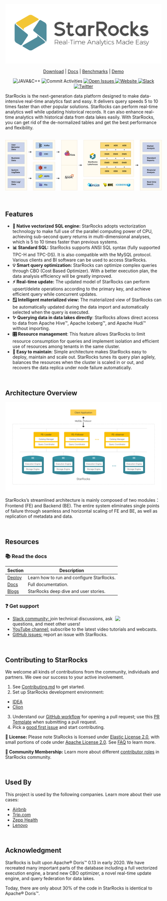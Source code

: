 
 <p align="center">
 <a href="https://www.starrocks.com/en-US/index">
    <img  width="526" src="images/logo.png">
   </a>
</p>
<p align="center">
  <a href="https://www.starrocks.com/en-US/download/community">Download</a> | <a href="https://docs.starrocks.com/en-us/main/introduction/StarRocks_intro">Docs</a> | <a href="https://www.starrocks.com/en-us/blog/benchmark-test">Benchmarks</a> | <a href="https://github.com/StarRocks/demo">Demo</a>
</p>
<p align="center">

 <img src="https://img.shields.io/badge/Made%20with-JAVA%20%26%20C%2B%2B-red" alt="JAVA&C++">
    </a>
    <img src="https://img.shields.io/github/commit-activity/m/StarRocks/starrocks" alt="Commit Activities">
    </a>
   <a href="https://github.com/StarRocks/starrocks/issues">
    <img src="https://img.shields.io/github/issues-raw/StarRocks/starrocks" alt="Open Issues">
  </a>
  </a>
   <a href="https://www.starrocks.com/en-US/index">
    <img src="https://img.shields.io/badge/Visit%20StarRocks-Website-green" alt="Website">
  </a>
  </a>
   <a href="https://join.slack.com/t/starrocks/shared_invite/zt-192zeqlc7-Afpz4mA9g0WO3rPeDbXLrw">
    <img src="https://img.shields.io/badge/Join-Slack-ff69b4" alt="Slack">
  </a>
  </a>
   <a href="https://twitter.com/StarRocksLabs">
    <img src="https://img.shields.io/twitter/follow/StarRocksLabs?style=social" alt="Twitter">
  </a>
 </p>

<div align="center"> 

  </div>
StarRocks is the next-generation data platform designed to make data-intensive real-time analytics fast and easy. 
It delivers query speeds 5 to 10 times faster than other popular solutions. StarRocks can perform real-time analytics well while updating historical records. It can also enhance real-time analytics with historical data from data lakes easily. With StarRocks, you can get rid of the de-normalized tables and get the best performance and flexibility.<br>

<br>
 <p align="center">
    <img src="images/banner.png">
   </a>
</p>
</br>

## Features

* **🚀 Native vectorized SQL engine:** StarRocks adopts vectorization technology to make full use of the parallel computing power of CPU, achieving sub-second query returns in multi-dimensional analyses, which is 5 to 10 times faster than previous systems.
* **📊 Standard SQL:** StarRocks supports ANSI SQL syntax (fully supported TPC-H and TPC-DS). It is also compatible with the MySQL protocol. Various clients and BI software can be used to access StarRocks.
* **💡 Smart query optimization:** StarRocks can optimize complex queries through CBO (Cost Based Optimizer). With a better execution plan, the data analysis efficiency will be greatly improved.
* **⚡ Real-time update:** The updated model of StarRocks can perform upsert/delete operations according to the primary key, and achieve efficient query while concurrent updates.
* **🪟 Intelligent materialized view:** The materialized view of StarRocks can be automatically updated during the data import and automatically selected when the query is executed.
* **✨ Querying data in data lakes directly**: StarRocks allows direct access to data from Apache Hive™, Apache Iceberg™, and Apache Hudi™ without importing.
* **🎛️ Resource management**: This feature allows StarRocks to limit resource consumption for queries and implement isolation and efficient use of resources among tenants in the same cluster.
* **💠 Easy to maintain**: Simple architecture makes StarRocks easy to deploy, maintain and scale out. StarRocks tunes its query plan agilely, balances the resources when the cluster is scaled in or out, and recovers the data replica under node failure automatically.



<br>
  
## Architecture Overview

 <p align="center">
    <img src="images/arch.png">
   </a>
</p>

StarRocks’s streamlined architecture is mainly composed of two modules：Frontend (FE) and Backend (BE).  The entire system eliminates single points of failure through seamless and horizontal scaling of FE and BE, as well as replication of metadata and data. 

<br>

## Resources

### 📚 Read the docs

| Section | Description |
|-|-|
| [Deploy](https://docs.starrocks.com/en-us/main/quick_start/Deploy) | Learn how to run and configure StarRocks.|
| [Docs](https://docs.starrocks.com/en-us/main/introduction/StarRocks_intro)| Full documentation. |
| [Blogs](https://www.starrocks.com/en-US/blog) | StarRocks deep dive and user stories.  |

### ❓ Get support  
[<img align="right" width="150" src="https://firstcontributions.github.io/assets/Readme/join-slack-team.png">](https://join.slack.com/t/starrocks/shared_invite/zt-z5zxqr0k-U5lrTVlgypRIV8RbnCIAzg)
-  [Slack community: ](https://join.slack.com/t/starrocks/shared_invite/zt-192zeqlc7-Afpz4mA9g0WO3rPeDbXLrw)join technical discussions, ask questions, and meet other users!
-  [YouTube channel:](https://www.youtube.com/channel/UC38wR-ogamk4naaWNQ45y7Q/featured) subscribe to the latest video tutorials and webcasts.
-  [GitHub issues:](https://github.com/StarRocks/starrocks/issues) report an issue with StarRocks.


<br>  
  
## Contributing to StarRocks

We welcome all kinds of contributions from the community, individuals and partners. We owe our success to your active involvement.

1. See [Contributing.md](https://github.com/StarRocks/starrocks/blob/main/CONTRIBUTING.md) to get started.
2. Set up StarRocks development environment:
* [IDEA](https://github.com/StarRocks/community/blob/main/Contributors/guide/IDEA.md) 
* [Clion](https://github.com/StarRocks/community/blob/main/Contributors/guide/Clion.md) 
3. Understand our [GitHub workflow](https://github.com/StarRocks/community/blob/main/Contributors/guide/workflow.md) for opening a pull request; use this [PR Template](https://github.com/StarRocks/starrocks/blob/main/.github/PULL_REQUEST_TEMPLATE.md) when submitting a pull request.
4. Pick a [good first issue](https://github.com/StarRocks/starrocks/labels/good%20first%20issue) and start contributing. 

**📝 License:** Please note StaRocks is licensed under [Elastic License 2.0](https://github.com/StarRocks/starrocks/blob/main/LICENSE.txt), with small portions of code under [Apache License 2.0](https://www.apache.org/licenses/LICENSE-2.0). See [FAQ](https://www.starrocks.com/en-US/product/license-FAQ) to learn more.  

**👥 Community Membership:** Learn more about different [contributor roles](https://github.com/StarRocks/community/blob/main/Community-Membership.md) in StarRocks community.
  
<br>
  
## Used By

This project is used by the following companies. Learn more about their use cases:

- [Airbnb](https://www.youtube.com/watch?v=AzDxEZuMBwM&ab_channel=StarRocks_labs)
- [Trip.com](https://starrocks.medium.com/trip-com-starrocks-efficiently-supports-high-concurrent-queries-dramatically-reduces-labor-and-1e1921dd6bf8) 
- [Zepp Health](https://www.starrocks.com/en-US/blog/zeppheath) 
- [Lenovo](https://www.starrocks.com/en-us/blog/lenovo_en) 

<br>

## Acknowledgment

StarRocks is built upon Apache® Doris™ 0.13 in early 2020. We have recreated many important parts of the database including a full vectorized execution engine, a brand new CBO optimizer, a novel real-time update engine, and query federation for data lakes. 

Today, there are only about 30% of the code in StarRocks is identical to Apache® Doris™.
